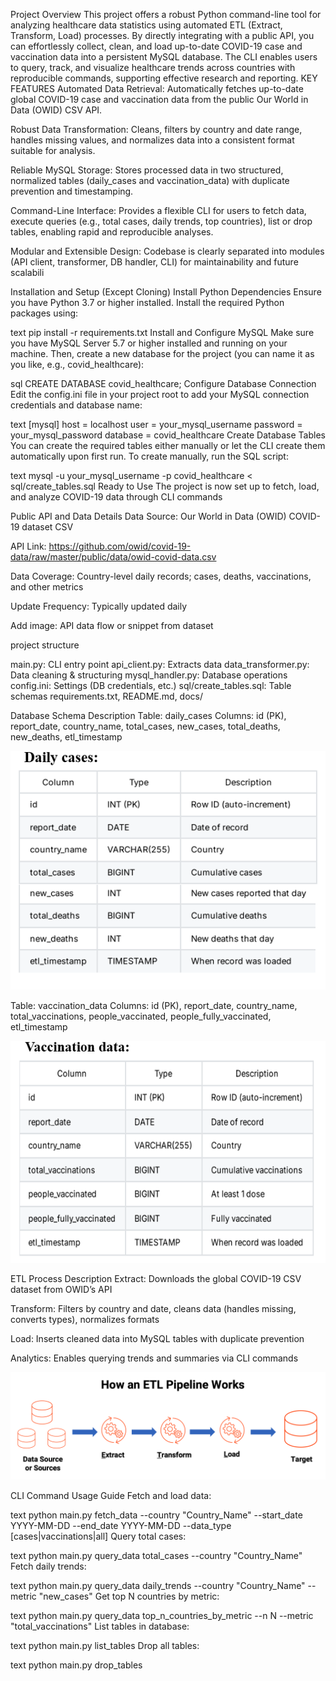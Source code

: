 Project Overview
This project offers a robust Python command-line tool for analyzing healthcare data statistics using automated ETL (Extract, Transform, Load) processes. By directly integrating with a public API, you can effortlessly collect, clean, and load up-to-date COVID-19 case and vaccination data into a persistent MySQL database. The CLI enables users to query, track, and visualize healthcare trends across countries with reproducible commands, supporting effective research and reporting.
KEY FEATURES
Automated Data Retrieval: Automatically fetches up-to-date global COVID-19 case and vaccination data from the public Our World in Data (OWID) CSV API.

Robust Data Transformation: Cleans, filters by country and date range, handles missing values, and normalizes data into a consistent format suitable for analysis.

Reliable MySQL Storage: Stores processed data in two structured, normalized tables (daily_cases and vaccination_data) with duplicate prevention and timestamping.

Command-Line Interface: Provides a flexible CLI for users to fetch data, execute queries (e.g., total cases, daily trends, top countries), list or drop tables, enabling rapid and reproducible analyses.

Modular and Extensible Design: Codebase is clearly separated into modules (API client, transformer, DB handler, CLI) for maintainability and future scalabili

Installation and Setup (Except Cloning)
Install Python Dependencies
Ensure you have Python 3.7 or higher installed. Install the required Python packages using:

text
pip install -r requirements.txt
Install and Configure MySQL
Make sure you have MySQL Server 5.7 or higher installed and running on your machine.
Then, create a new database for the project (you can name it as you like, e.g., covid_healthcare):

sql
CREATE DATABASE covid_healthcare;
Configure Database Connection
Edit the config.ini file in your project root to add your MySQL connection credentials and database name:

text
[mysql]
host = localhost
user = your_mysql_username
password = your_mysql_password
database = covid_healthcare
Create Database Tables
You can create the required tables either manually or let the CLI create them automatically upon first run. To create manually, run the SQL script:

text
mysql -u your_mysql_username -p covid_healthcare < sql/create_tables.sql
Ready to Use
The project is now set up to fetch, load, and analyze COVID-19 data through CLI commands

Public API and Data Details
Data Source: Our World in Data (OWID) COVID-19 dataset CSV

API Link: https://github.com/owid/covid-19-data/raw/master/public/data/owid-covid-data.csv

Data Coverage: Country-level daily records; cases, deaths, vaccinations, and other metrics

Update Frequency: Typically updated daily

Add image: API data flow or snippet from dataset

project structure

main.py: CLI entry point
api_client.py: Extracts data
data_transformer.py: Data cleaning & structuring
mysql_handler.py: Database operations
config.ini: Settings (DB credentials, etc.)
sql/create_tables.sql: Table schemas
requirements.txt, README.md, docs/


Database Schema Description
Table: daily_cases
Columns: id (PK), report_date, country_name, total_cases, new_cases, total_deaths, new_deaths, etl_timestamp

![Daily case](images\Daily_cases.png)

Table: vaccination_data
Columns: id (PK), report_date, country_name, total_vaccinations, people_vaccinated, people_fully_vaccinated, etl_timestamp

![vaccination_case](images\vaccination.png)

ETL Process Description
Extract: Downloads the global COVID-19 CSV dataset from OWID’s API

Transform: Filters by country and date, cleans data (handles missing, converts types), normalizes formats

Load: Inserts cleaned data into MySQL tables with duplicate prevention

Analytics: Enables querying trends and summaries via CLI commands

![ETL](images\how-etl-pipeline-works.png)

CLI Command Usage Guide
Fetch and load data:

text
python main.py fetch_data --country "Country_Name" --start_date YYYY-MM-DD --end_date YYYY-MM-DD --data_type [cases|vaccinations|all]
Query total cases:

text
python main.py query_data total_cases --country "Country_Name"
Fetch daily trends:

text
python main.py query_data daily_trends --country "Country_Name" --metric "new_cases"
Get top N countries by metric:

text
python main.py query_data top_n_countries_by_metric --n N --metric "total_vaccinations"
List tables in database:

text
python main.py list_tables
Drop all tables:

text
python main.py drop_tables



